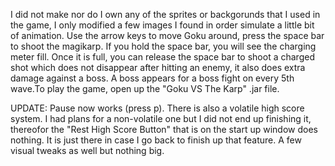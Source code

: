 I did not make nor do I own any of the sprites or backgorunds that I used in the game, I only modified a few images I found in order simulate a little bit of animation. Use the arrow keys to move Goku around, press the space bar to shoot the magikarp. If you hold the space bar, you will see the charging meter fill. Once it is full, you can release the space bar to shoot a charged shot which does not disappear after hitting an enemy, it also does extra damage against a boss. A boss appears for a boss fight on every 5th wave.To play the game, open up the "Goku VS The Karp" .jar file.  

UPDATE: Pause now works (press p). There is also a volatile high score system. I had plans for a non-volatile one but I did not end up finishing it, thereofor the "Rest High Score Button" that is on the start up window does nothing. It is just there in case I go back to finish up that feature. A few visual tweaks as well but nothing big.
